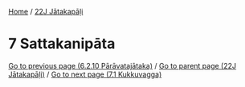 
[Home](/) / [22J Jātakapāḷi](../22J.md)

# 7 Sattakanipāta


[Go to previous page (6.2.10 Pārāvatajātaka)](6/6.2/6.2.10.md) / [Go to parent page (22J Jātakapāḷi)](0.md) / [Go to next page (7.1 Kukkuvagga)](7/7.1.md)


